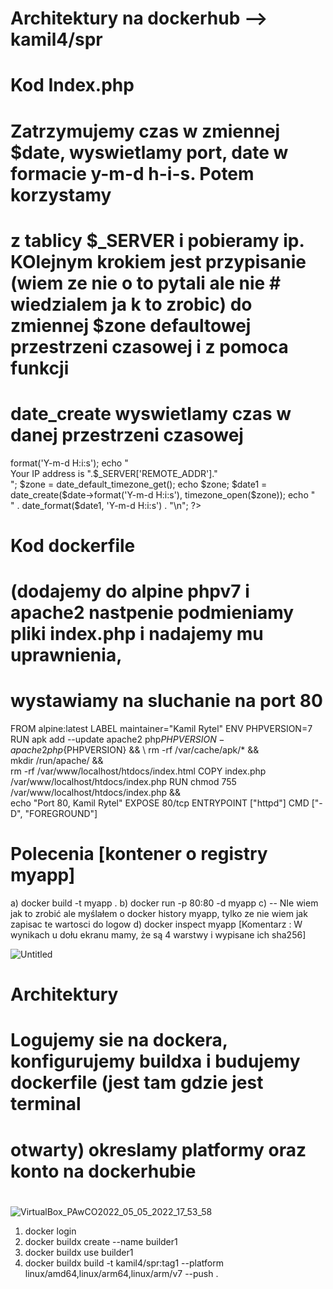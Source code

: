 # Architektury na dockerhub -->  kamil4/spr


# Kod Index.php

# Zatrzymujemy czas w zmiennej $date, wyswietlamy port, date w formacie y-m-d h-i-s. Potem korzystamy 
# z tablicy $_SERVER i pobieramy ip. KOlejnym krokiem jest przypisanie (wiem ze nie o to pytali ale nie # wiedzialem ja k to zrobic) do zmiennej $zone defaultowej przestrzeni czasowej i z pomoca funkcji 
# date_create wyswietlamy czas w danej przestrzeni czasowej


<!DOCTYPE html>
<html>
<body>
<?php
$date = new DateTime('now'); 
echo "Autor : Kamil Rytel, Port : 80, Data uruchomienia : ";
echo $date->format('Y-m-d H:i:s');
echo "<br />Your IP address is ".$_SERVER['REMOTE_ADDR']."<br />";
$zone = date_default_timezone_get();
echo $zone;
$date1 = date_create($date->format('Y-m-d H:i:s'), timezone_open($zone));
echo "<br />" . date_format($date1, 'Y-m-d H:i:s') . "\n";
?>
</body>
</html>



# Kod dockerfile 

# (dodajemy do alpine phpv7 i apache2 nastpenie podmieniamy pliki index.php i nadajemy mu uprawnienia, 
# wystawiamy na sluchanie na port 80

FROM alpine:latest
LABEL maintainer="Kamil Rytel"
ENV PHPVERSION=7
RUN apk add --update apache2 php${PHPVERSION}-apache2 php${PHPVERSION} && \ 
rm -rf /var/cache/apk/* && \
mkdir /run/apache/ && \
rm -rf /var/www/localhost/htdocs/index.html
COPY index.php /var/www/localhost/htdocs/index.php
RUN chmod 755 /var/www/localhost/htdocs/index.php && \
echo "Port 80, Kamil Rytel"
EXPOSE 80/tcp
ENTRYPOINT ["httpd"]
CMD ["-D", "FOREGROUND"]


# Polecenia [kontener o registry myapp]

a) docker build -t myapp .
b) docker run -p 80:80 -d myapp 
c) -- NIe wiem jak to zrobić ale myślałem o docker history myapp, tylko ze nie wiem jak zapisac te wartosci do logow
d) docker inspect myapp  [Komentarz : W wynikach u dołu ekranu mamy, że są 4 warstwy i wypisane ich sha256]





![Untitled](https://user-images.githubusercontent.com/103449118/166967122-19098869-a1e8-4c83-a706-ebf458bbe109.png)

# Architektury

# Logujemy sie na dockera, konfigurujemy buildxa i budujemy dockerfile (jest tam gdzie jest terminal 
# otwarty) okreslamy platformy oraz konto na dockerhubie
#

![VirtualBox_PAwCO2022_05_05_2022_17_53_58](https://user-images.githubusercontent.com/103449118/166967302-888228d2-6d6a-41a8-8af5-6ea3f19fad72.png)

1. docker login
2. docker buildx create --name builder1
3. docker buildx use builder1
4. docker buildx build -t kamil4/spr:tag1 --platform linux/amd64,linux/arm64,linux/arm/v7 --push .

